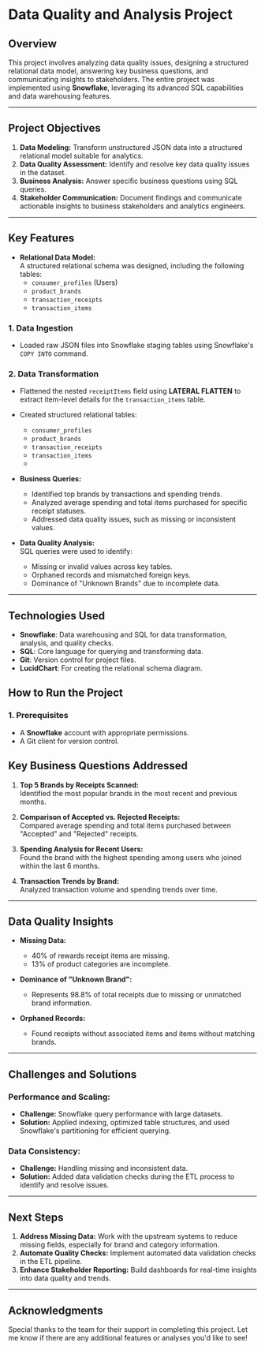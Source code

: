 # Data Quality and Analysis Project

## Overview

This project involves analyzing data quality issues, designing a structured relational data model, answering key business questions, and communicating insights to stakeholders. The entire project was implemented using **Snowflake**, leveraging its advanced SQL capabilities and data warehousing features.

----

## Project Objectives

1. **Data Modeling:** Transform unstructured JSON data into a structured relational model suitable for analytics.
2. **Data Quality Assessment:** Identify and resolve key data quality issues in the dataset.
3. **Business Analysis:** Answer specific business questions using SQL queries.
4. **Stakeholder Communication:** Document findings and communicate actionable insights to business stakeholders and analytics engineers.

---

## **Key Features**

- **Relational Data Model:**  
  A structured relational schema was designed, including the following tables:
  - `consumer_profiles` (Users)
  - `product_brands`
  - `transaction_receipts`
  - `transaction_items`

### 1. Data Ingestion
- Loaded raw JSON files into Snowflake staging tables using Snowflake's `COPY INTO` command.

### 2. Data Transformation
- Flattened the nested `receiptItems` field using **LATERAL FLATTEN** to extract item-level details for the `transaction_items` table.
- Created structured relational tables:
  - `consumer_profiles`
  - `product_brands`
  - `transaction_receipts`
  - `transaction_items`
  - 

- **Business Queries:**  
  - Identified top brands by transactions and spending trends.
  - Analyzed average spending and total items purchased for specific receipt statuses.
  - Addressed data quality issues, such as missing or inconsistent values.

- **Data Quality Analysis:**  
  SQL queries were used to identify:
  - Missing or invalid values across key tables.
  - Orphaned records and mismatched foreign keys.
  - Dominance of "Unknown Brands" due to incomplete data.

---

## **Technologies Used**

- **Snowflake**: Data warehousing and SQL for data transformation, analysis, and quality checks.
- **SQL**: Core language for querying and transforming data.
- **Git**: Version control for project files.
- **LucidChart**: For creating the relational schema diagram.


## **How to Run the Project**

### **1. Prerequisites**
- A **Snowflake** account with appropriate permissions.
- A Git client for version control.

## **Key Business Questions Addressed**

1. **Top 5 Brands by Receipts Scanned:**  
   Identified the most popular brands in the most recent and previous months.

2. **Comparison of Accepted vs. Rejected Receipts:**  
   Compared average spending and total items purchased between "Accepted" and "Rejected" receipts.

3. **Spending Analysis for Recent Users:**  
   Found the brand with the highest spending among users who joined within the last 6 months.

4. **Transaction Trends by Brand:**  
   Analyzed transaction volume and spending trends over time.

---

## **Data Quality Insights**

- **Missing Data:**  
  - 40% of rewards receipt items are missing.
  - 13% of product categories are incomplete.

- **Dominance of "Unknown Brand":**  
  - Represents 98.8% of total receipts due to missing or unmatched brand information.

- **Orphaned Records:**  
  - Found receipts without associated items and items without matching brands.

---

## **Challenges and Solutions**

### **Performance and Scaling:**
- **Challenge:** Snowflake query performance with large datasets.
- **Solution:** Applied indexing, optimized table structures, and used Snowflake's partitioning for efficient querying.

### **Data Consistency:**
- **Challenge:** Handling missing and inconsistent data.
- **Solution:** Added data validation checks during the ETL process to identify and resolve issues.

---

## **Next Steps**

1. **Address Missing Data:** Work with the upstream systems to reduce missing fields, especially for brand and category information.
2. **Automate Quality Checks:** Implement automated data validation checks in the ETL pipeline.
3. **Enhance Stakeholder Reporting:** Build dashboards for real-time insights into data quality and trends.

---

## **Acknowledgments**

Special thanks to the team for their support in completing this project. Let me know if there are any additional features or analyses you'd like to see!

